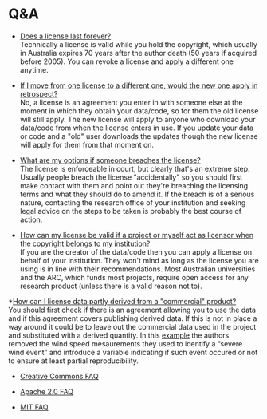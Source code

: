 # Q&A
* <ins>Does a license last forever?</ins><br>
Technically a license is valid while you hold the copyright, which usually in Australia expires 70 years after the author death (50 years if acquired before 2005). You can revoke a license and apply a different one anytime.<br> 

* <ins>If I move from one license to a different one, would the new one apply in retrospect?</ins><br>
No, a license is an agreement you enter in with someone else at the moment in which they obtain your data/code, so for them the old license will still apply. The new license will apply to anyone who download your data/code from when the license enters in use. If you update your data or code and a "old" user downloads the updates though the new license will apply for them from that moment on.<br>

* <ins>What are my options if someone breaches the license?</ins><br>
The license is enforceable in court, but clearly that's an extreme step. Usually people breach the license "accidentally" so you should first make contact with them and point out they're breaching the licensing terms and what they should do to amend it. If the breach is of a serious nature, contacting the research office of your institution and seeking legal advice on the steps to be taken is probably the best course of action.<br>

* <ins>How can my license be valid if a project or myself act as licensor when the copyright belongs to my institution?</ins><br>
 If you are the creator of the data/code then you can apply a license on behalf of your institution. They won't mind as long as the license you are using is in line with their recommendations. Most Australian universities and the ARC, which funds most projects, require open access for any research product (unless there is a valid reason not to).<br>

*<ins>How can I license data partly derived from a "commercial" product?</ins><br>
You should first check if there is an agreement allowing you to use the data and if this agreement covers publishing derived data. If this is not in place a way around it could be to leave out the commercial data used in the project and substituted with a derived quantity. 
In this [example](https://zenodo.org/record/4448518#.Y322MuxBz0o) the authors removed the wind speed mesaurements they used to identify a “severe wind event” and introduce a variable indicating if such event occured or not to ensure at least partial reproducibility.<br>

* [Creative Commons FAQ](https://creativecommons.org/faq/)<br>

* [Apache 2.0 FAQ](http://www.apache.org/foundation/license-faq.html)<br>

* [MIT FAQ](https://www.tawesoft.co.uk/kb/article/mit-license-faq)
